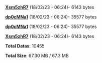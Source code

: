 [**Xsm5zhR7**](/data/Xsm5zhR7.txt) (18/02/23 - 06:24)- 6143 bytes

[**dp0cMNa1**](/data/dp0cMNa1.txt) (18/02/23 - 06:24)- 35577 bytes

[**dp0cMNa1**](/data/dp0cMNa1.txt) (18/02/23 - 06:24)- 35577 bytes

[**Xsm5zhR7**](/data/Xsm5zhR7.txt) (18/02/23 - 06:24)- 6143 bytes

**Total Datas**: 10455

**Total Size**: 67.30 MB / 67.3 MB